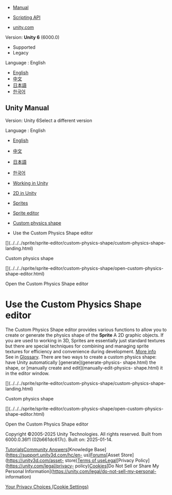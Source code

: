 [](https://docs.unity3d.com)

  * [Manual](../Manual/index.html)
  * [Scripting API](../ScriptReference/index.html)

  * [unity.com](https://unity.com/)

Version: **Unity 6** (6000.0)

  * Supported
  * Legacy

Language : English

  * [English](/Manual/sprite/sprite-editor/custom-physics-shape/use-custom-physics-shape-editor.html)
  * [中文](/cn/current/Manual/sprite/sprite-editor/custom-physics-shape/use-custom-physics-shape-editor.html)
  * [日本語](/ja/current/Manual/sprite/sprite-editor/custom-physics-shape/use-custom-physics-shape-editor.html)
  * [한국어](/kr/current/Manual/sprite/sprite-editor/custom-physics-shape/use-custom-physics-shape-editor.html)

[](https://docs.unity3d.com)

## Unity Manual

Version: Unity 6Select a different version

Language : English

  * [English](/Manual/sprite/sprite-editor/custom-physics-shape/use-custom-physics-shape-editor.html)
  * [中文](/cn/current/Manual/sprite/sprite-editor/custom-physics-shape/use-custom-physics-shape-editor.html)
  * [日本語](/ja/current/Manual/sprite/sprite-editor/custom-physics-shape/use-custom-physics-shape-editor.html)
  * [한국어](/kr/current/Manual/sprite/sprite-editor/custom-physics-shape/use-custom-physics-shape-editor.html)

  * [Working in Unity](../../../working-in-unity.html)
  * [2D in Unity](../../../Unity2D.html)
  * [Sprites](../../../sprite/sprite-landing.html)
  * [Sprite editor](../../../sprite/sprite-editor/sprite-editor-landing.html)
  * [Custom physics shape](../../../sprite/sprite-editor/custom-physics-shape/custom-physics-shape-landing.html)
  * Use the Custom Physics Shape editor

[](../../../sprite/sprite-editor/custom-physics-shape/custom-physics-shape-
landing.html)

Custom physics shape

[](../../../sprite/sprite-editor/custom-physics-shape/open-custom-physics-
shape-editor.html)

Open the Custom Physics Shape editor

# Use the Custom Physics Shape editor

The Custom Physics Shape editor provides various functions to allow you to
create or generate the physics shape of the **Sprite** A 2D graphic objects.
If you are used to working in 3D, Sprites are essentially just standard
textures but there are special techniques for combining and managing sprite
textures for efficiency and convenience during development. [More
info](../../../sprite/sprite-landing.html)  
See in [Glossary](../../../Glossary.html#Sprite). There are two ways to create
a custom physics shape: have Unity automatically [generate](generate-physics-
shape.html) the shape, or [manually create and edit](manually-edit-physics-
shape.html) it in the editor window.

[](../../../sprite/sprite-editor/custom-physics-shape/custom-physics-shape-
landing.html)

Custom physics shape

[](../../../sprite/sprite-editor/custom-physics-shape/open-custom-physics-
shape-editor.html)

Open the Custom Physics Shape editor

Copyright ©2005-2025 Unity Technologies. All rights reserved. Built from
6000.0.36f1 (02b661dc617c). Built on: 2025-01-14.

[Tutorials](https://learn.unity.com/)[Community
Answers](https://answers.unity3d.com)[Knowledge
Base](https://support.unity3d.com/hc/en-
us)[Forums](https://forum.unity3d.com)[Asset Store](https://unity3d.com/asset-
store)[Terms of
use](https://docs.unity3d.com/Manual/TermsOfUse.html)[Legal](https://unity.com/legal)[Privacy
Policy](https://unity.com/legal/privacy-
policy)[Cookies](https://unity.com/legal/cookie-policy)[Do Not Sell or Share
My Personal Information](https://unity.com/legal/do-not-sell-my-personal-
information)

[Your Privacy Choices (Cookie Settings)](javascript:void\(0\);)

